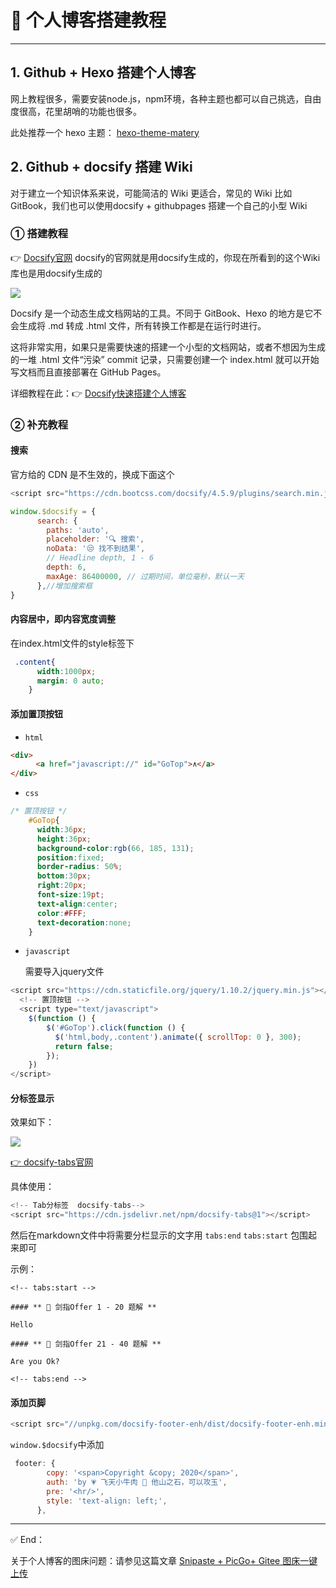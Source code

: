 # 🎪 个人博客搭建教程

---



## 1. Github + Hexo 搭建个人博客

网上教程很多，需要安装node.js，npm环境，各种主题也都可以自己挑选，自由度很高，花里胡哨的功能也很多。

此处推荐一个 hexo 主题： [hexo-theme-matery](https://github.com/blinkfox/hexo-theme-matery/blob/develop/README_CN.md)

## 2. Github + docsify 搭建 Wiki

对于建立一个知识体系来说，可能简洁的 Wiki 更适合，常见的 Wiki 比如 GitBook，我们也可以使用docsify + githubpages 搭建一个自己的小型 Wiki

### ① 搭建教程

👉 [Docsify官网](https://docsify.js.org/#/zh-cn/) docsify的官网就是用docsify生成的，你现在所看到的这个Wiki库也是用docsify生成的

![](https://gitee.com/veal98/images/raw/master/img/20200415143218.png)



Docsify 是一个动态生成文档网站的工具。不同于 GitBook、Hexo 的地方是它不会生成将 .md 转成 .html 文件，所有转换工作都是在运行时进行。

这将非常实用，如果只是需要快速的搭建一个小型的文档网站，或者不想因为生成的一堆 .html 文件“污染” commit 记录，只需要创建一个 index.html 就可以开始写文档而且直接部署在 GitHub Pages。

详细教程在此：👉 [Docsify快速搭建个人博客](https://blog.csdn.net/weixin_34268753/article/details/91382350?depth_1-utm_source=distribute.pc_relevant.none-task-blog-BlogCommendFromBaidu-2&utm_source=distribute.pc_relevant.none-task-blog-BlogCommendFromBaidu-2)



### ② 补充教程

#### 搜索

官方给的 CDN 是不生效的，换成下面这个

```js
<script src="https://cdn.bootcss.com/docsify/4.5.9/plugins/search.min.js"></script>
```

```js
window.$docsify = {
      search: {
        paths: 'auto',
        placeholder: '🔍 搜索',
        noData: '😒 找不到结果',
        // Headline depth, 1 - 6
        depth: 6,
        maxAge: 86400000, // 过期时间，单位毫秒，默认一天
      },//增加搜索框
}
```



#### 内容居中，即内容宽度调整

在index.html文件的style标签下

```css
 .content{
      width:1000px; 
      margin: 0 auto;
    }
```

#### 添加置顶按钮

- `html`

```html
<div>
    　<a href="javascript://" id="GoTop">∧</a>
</div>
```

- `css`

```css
/* 置顶按钮 */
    #GoTop{
      width:36px;
      height:36px;
      background-color:rgb(66, 185, 131);
      position:fixed;
      border-radius: 50%;
      bottom:30px;
      right:20px;
      font-size:19pt;
      text-align:center;
      color:#FFF;
      text-decoration:none; 
    }
```

- `javascript`

  需要导入jquery文件

```js
<script src="https://cdn.staticfile.org/jquery/1.10.2/jquery.min.js"></script>
  <!-- 置顶按钮 -->
  <script type="text/javascript">
    $(function () {
        $('#GoTop').click(function () {
          $('html,body,.content').animate({ scrollTop: 0 }, 300);
          return false;
        });
    }) 
</script>
```



#### 分标签显示

效果如下：

<img src = "https://gitee.com/veal98/images/raw/master/img/GIF 2020-4-15 14-38-57.gif"></img>



[👉 docsify-tabs官网](https://jhildenbiddle.github.io/docsify-tabs/#/?id=docsify-tabs)



具体使用：

```js
<!-- Tab分标签  docsify-tabs-->
<script src="https://cdn.jsdelivr.net/npm/docsify-tabs@1"></script>
```

然后在markdown文件中将需要分栏显示的文字用 `tabs:end` `tabs:start` 包围起来即可

示例：

```text
<!-- tabs:start -->

#### ** 🚩 剑指Offer 1 - 20 题解 **

Hello

#### ** 💌 剑指Offer 21 - 40 题解 **

Are you Ok?

<!-- tabs:end -->
```



#### 添加页脚

```js
<script src="//unpkg.com/docsify-footer-enh/dist/docsify-footer-enh.min.js"></script>
```



`window.$docsify`中添加

```js
 footer: {
        copy: '<span>Copyright &copy; 2020</span>',
        auth: 'by 💗 飞天小牛肉 💨 他山之石，可以攻玉',
        pre: '<hr/>',
        style: 'text-align: left;',
      },
```



---



✅ End：

关于个人博客的图床问题：请参见这篇文章 [Snipaste + PicGo+ Gitee 图床一键上传](工具/图床一键上传)